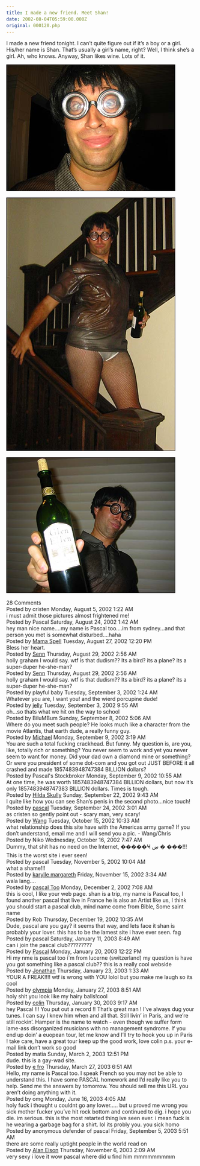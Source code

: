 ```yaml
---
title: I made a new friend. Meet Shan!
date: 2002-08-04T05:59:00.000Z
original: 000120.php
---
```


I made a new friend tonight. I can’t quite figure out if it’s a boy or a girl. His/her name is Shan. That’s usually a girl’s name, right? Well, I think she’s a girl. Ah, who knows. Anyway, Shan likes wine. Lots of it.

<p class="polaroid" style="--deg: -2deg"><img src="./shan-02.jpg" /></p>

<p class="polaroid" style="--deg: -2deg"><img src="./shan-01.jpg" /></p>

<p class="polaroid" style="--deg: -2deg"><img src="./shan-03.jpg" /></p>

<div class="commentdivider"></div><span class="commentheader">28 Comments</span>

<div class="commentdivider">
<span class="commentauthorbox">Posted by cristen</span>
<span class="commentdatebox">Monday, August  5, 2002</span>
<span class="commenttimebox"> 1:22 AM</span>
</div>
<div class="commentbody">i must admit those pictures almost frightened me!</div>
<div class="commentdivider">
<span class="commentauthorbox">Posted by Pascal</span>
<span class="commentdatebox">Saturday, August 24, 2002</span>
<span class="commenttimebox"> 1:42 AM</span>
</div>
<div class="commentbody">hey man nice name….my name is Pascal too….im from sydney…and that person you met is somewhat disturbed….haha</div>
<div class="commentdivider">
<span class="commentauthorbox">Posted by <a href="http://www.pascal.com/cgi-bin/mt/mt-comments.cgi?__mode=red&id=548">Mama Spell</a></span>
<span class="commentdatebox">Tuesday, August 27, 2002</span>
<span class="commenttimebox">12:20 PM</span>
</div>
<div class="commentbody">Bless her heart.</div>
<div class="commentdivider">
<span class="commentauthorbox">Posted by <a href="http://www.pascal.com/cgi-bin/mt/mt-comments.cgi?__mode=red&id=550">Senn</a></span>
<span class="commentdatebox">Thursday, August 29, 2002</span>
<span class="commenttimebox"> 2:56 AM</span>
</div>
<div class="commentbody">holly graham I would say. wtf is that dudism?? Its a bird? its a plane? its a super-duper he-she-man?</div>
<div class="commentdivider">
<span class="commentauthorbox">Posted by <a href="http://www.pascal.com/cgi-bin/mt/mt-comments.cgi?__mode=red&id=549">Senn</a></span>
<span class="commentdatebox">Thursday, August 29, 2002</span>
<span class="commenttimebox"> 2:56 AM</span>
</div>
<div class="commentbody">holly graham I would say. wtf is that dudism?? Its a bird? its a plane? its a super-duper he-she-man?</div>
<div class="commentdivider">
<span class="commentauthorbox">Posted by playful baby</span>
<span class="commentdatebox">Tuesday, September  3, 2002</span>
<span class="commenttimebox"> 1:24 AM</span>
</div>
<div class="commentbody">Whatever you are, I want you!  and the wierd porcupine dude!</div>
<div class="commentdivider">
<span class="commentauthorbox">Posted by <a href="http://www.pascal.com/cgi-bin/mt/mt-comments.cgi?__mode=red&id=552">jelly</a></span>
<span class="commentdatebox">Tuesday, September  3, 2002</span>
<span class="commenttimebox"> 9:55 AM</span>
</div>
<div class="commentbody">oh…so thats what we hit on the way to school</div>
<div class="commentdivider">
<span class="commentauthorbox">Posted by BiluMBum</span>
<span class="commentdatebox">Sunday, September  8, 2002</span>
<span class="commenttimebox"> 5:06 AM</span>
</div>
<div class="commentbody">Where do you meet such people? He looks much like a character from the movie Atlantis, that earth dude, a really funny guy.</div>
<div class="commentdivider">
<span class="commentauthorbox">Posted by <a href="mailto&#58;sabbat22&#64;yahoo&#46;com">Michael</a></span>
<span class="commentdatebox">Monday, September  9, 2002</span>
<span class="commenttimebox"> 3:19 AM</span>
</div>
<div class="commentbody">You are such a total fucking crackhead. But funny. My question is, are you, like, totally rich or something? You never seem to work and yet you never seem to want for money. Did your dad own a diamond mine or something? Or were you president of some dot-com and you got out JUST BEFORE it all crashed and made 1857483948747384 BILLION dollars?</div>
<div class="commentdivider">
<span class="commentauthorbox">Posted by Pascal's Stockbroker</span>
<span class="commentdatebox">Monday, September  9, 2002</span>
<span class="commenttimebox">10:55 AM</span>
</div>
<div class="commentbody">At one time, he was worth 1857483948747384 BILLION dollars, but now it’s only 1857483948747383 BILLION dollars. Times is tough.</div>
<div class="commentdivider">
<span class="commentauthorbox">Posted by <a href="mailto&#58;hilda&#64;forkitude&#46;com">Hilda Skully</a></span>
<span class="commentdatebox">Sunday, September 22, 2002</span>
<span class="commenttimebox"> 9:43 AM</span>
</div>
<div class="commentbody">I quite like how you can see Shan’s penis in the second photo…nice touch!</div>
<div class="commentdivider">
<span class="commentauthorbox">Posted by <a href="http://www.pascal.com/cgi-bin/mt/mt-comments.cgi?__mode=red&id=557">pascal</a></span>
<span class="commentdatebox">Tuesday, September 24, 2002</span>
<span class="commenttimebox"> 3:01 AM</span>
</div>
<div class="commentbody">as cristen so gently point out - scary man, very scary!</div>
<div class="commentdivider">
<span class="commentauthorbox">Posted by <a href="mailto&#58;christopher_crowder&#64;usa&#46;net">Wang</a></span>
<span class="commentdatebox">Tuesday, October 15, 2002</span>
<span class="commenttimebox">10:33 AM</span>
</div>
<div class="commentbody">what relationship does this site have with the Americas army game?  If you don’t understand, email me and I will send you a pic.  - Wang/Chris</div>
<div class="commentdivider">
<span class="commentauthorbox">Posted by Niko</span>
<span class="commentdatebox">Wednesday, October 16, 2002</span>
<span class="commenttimebox"> 7:47 AM</span>
</div>
<div class="commentbody">Dummy, that shit has no need on the Internet, �����Ҹ ښ � ���!!! This is the worst site i ever seen!</div>
<div class="commentdivider">
<span class="commentauthorbox">Posted by pascal</span>
<span class="commentdatebox">Tuesday, November  5, 2002</span>
<span class="commenttimebox">10:04 AM</span>
</div>
<div class="commentbody">what a shame!!!</div>
<div class="commentdivider">
<span class="commentauthorbox">Posted by <a href="mailto&#58;karylle&#46;margareth&#64;barfbag&#46;com">karylle margareth</a></span>
<span class="commentdatebox">Friday, November 15, 2002</span>
<span class="commenttimebox"> 3:34 AM</span>
</div>
<div class="commentbody">wala lang….</div>
<div class="commentdivider">
<span class="commentauthorbox">Posted by <a href="mailto&#58;pascaltcetran&#64;yahoo&#46;com">pascal Too</a></span>
<span class="commentdatebox">Monday, December  2, 2002</span>
<span class="commenttimebox"> 7:08 AM</span>
</div>
<div class="commentbody">this is cool, I like your web page. shan is a trip, my name is Pascal too, I found another pascal that live in France he is also an Artist like us, I think you should start a pascal club, mind name come from Bible, Some saint name</div>
<div class="commentdivider">
<span class="commentauthorbox">Posted by Rob</span>
<span class="commentdatebox">Thursday, December 19, 2002</span>
<span class="commenttimebox">10:35 AM</span>
</div>
<div class="commentbody">Dude, pascal are you gay? it seems that way, and lets face it shan is probably your lover. this has to be the lamest site i have ever seen. fag</div>
<div class="commentdivider">
<span class="commentauthorbox">Posted by pascal</span>
<span class="commentdatebox">Saturday, January 11, 2003</span>
<span class="commenttimebox"> 8:49 AM</span>
</div>
<div class="commentbody">can i join the pascal club?????????</div>
<div class="commentdivider">
<span class="commentauthorbox">Posted by <a href="mailto&#58;pascal&#64;aldo&#46;ch">Pascal</a></span>
<span class="commentdatebox">Monday, January 20, 2003</span>
<span class="commenttimebox">12:22 PM</span>
</div>
<div class="commentbody">Hi my nme is pascal too i`m from lucerne (switzerland)  my question is have you got something like a pascal club??  this is a really cool webside</div>
<div class="commentdivider">
<span class="commentauthorbox">Posted by <a href="mailto&#58;sexihotboy&#64;hotmail&#46;com">Jonathan</a></span>
<span class="commentdatebox">Thursday, January 23, 2003</span>
<span class="commenttimebox"> 1:33 AM</span>
</div>
<div class="commentbody">YOUR A FREAK!!!! wtf is wrong with YOU lolol but you make me laugh so its cool</div>
<div class="commentdivider">
<span class="commentauthorbox">Posted by <a href="mailto&#58;olyympiia&#64;aol&#46;com">olympia</a></span>
<span class="commentdatebox">Monday, January 27, 2003</span>
<span class="commenttimebox"> 8:51 AM</span>
</div>
<div class="commentbody">holy shit you look like my hairy balls!cool</div>
<div class="commentdivider">
<span class="commentauthorbox">Posted by <a href="mailto&#58;colin&#46;m&#64;blackvert&#46;com">colin</a></span>
<span class="commentdatebox">Thursday, January 30, 2003</span>
<span class="commenttimebox"> 9:17 AM</span>
</div>
<div class="commentbody">hey Pascal !!!  You put out a record !!  That’s great man !  I’ve always dug your tunes.  I can say I knew him when and all that.  Still livin’ in Paris, and we’re still rockin’.  Hamper is the name to watch - even though we suffer form lame-ass disorganized musicians with no management  syndrome.  If you end up doin’ a euopean tour, let me know and I’ll try to hook you up in Paris !  take care,  have a great tour   keep up the good work,  love  colin  p.s. your e-mail link don’t work so good</div>
<div class="commentdivider">
<span class="commentauthorbox">Posted by matia</span>
<span class="commentdatebox">Sunday, March  2, 2003</span>
<span class="commenttimebox">12:51 PM</span>
</div>
<div class="commentbody">dude. this is a gay-wad site.</div>
<div class="commentdivider">
<span class="commentauthorbox">Posted by <a href="http://www.pascal.com/cgi-bin/mt/mt-comments.cgi?__mode=red&id=570">e fro</a></span>
<span class="commentdatebox">Thursday, March 27, 2003</span>
<span class="commenttimebox"> 6:51 AM</span>
</div>
<div class="commentbody">Hello, my name is Pascal too. I speak French so you may not be able to understand this. I have some PASCAL homework and I’d really like you to help. Send me the answers by tomorrow. You should sell me this URL you aren’t doing anything with it.</div>
<div class="commentdivider">
<span class="commentauthorbox">Posted by omg</span>
<span class="commentdatebox">Monday, June 16, 2003</span>
<span class="commenttimebox"> 4:05 AM</span>
</div>
<div class="commentbody">holy fuck i thought u couldnt go any lower….. but u proved me wrong you sick mother fucker you’ve hit rock bottom and continued to dig. i hope you die. im serious. this is the most retarted thing ive seen ever. i mean fuck is he wearing a garbage bag for a shirt. lol its probly you. you sick homo</div>
<div class="commentdivider">
<span class="commentauthorbox">Posted by anonymous defender of pascal</span>
<span class="commentdatebox">Friday, September  5, 2003</span>
<span class="commenttimebox"> 5:51 AM</span>
</div>
<div class="commentbody">there are some really uptight people in the world read on</div>
<div class="commentdivider">
<span class="commentauthorbox">Posted by <a href="http://www.pascal.com/cgi-bin/mt/mt-comments.cgi?__mode=red&id=573">Alan Eison</a></span>
<span class="commentdatebox">Thursday, November  6, 2003</span>
<span class="commenttimebox"> 2:09 AM</span>
</div>
<div class="commentbody">very sexy i love it wow pascal where did u find him mmmmmmmmm</div>
